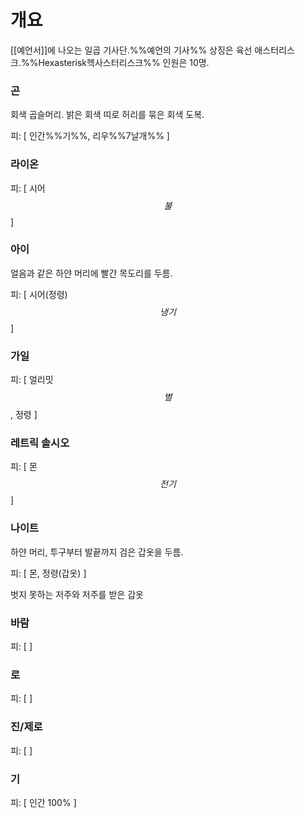 # 개요
[[예언서]]에 나오는 일곱 기사단.%%예언의 기사%%
상징은 육선 애스터리스크.%%Hexasterisk헥사스터리스크%%
인원은 10명.

### 곤

회색 곱슬머리. 밝은 회색 띠로 허리를 묶은 회색 도복.

피: [ 인간%%기%%, 리우%%7날개%% ]

### 라이온

피: [ 시어$$불$$ ]

### 아이

얼음과 같은 하얀 머리에 빨간 목도리를 두름.

피: [ 시어(정령)$$냉기$$ ]

### 가일

피: [ 얼리밋$$별$$, 정령 ]

### 레트릭 솔시오

피: [ 몬$$전기$$ ]

### 나이트

하얀 머리, 투구부터 발끝까지 검은 갑옷을 두름.

피: [ 몬, 정령(갑옷) ]

벗지 못하는 저주와 저주를 받은 갑옷

### 바람

피: [  ]

### 로

피: [  ]

### 진/제로

피: [  ]

### 기

피: [ 인간 100% ]